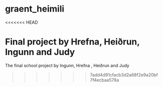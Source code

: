 # graent_heimili
<<<<<<< HEAD

Final project by Hrefna, Heiðrun, Ingunn and Judy
=======
The final school project by Ingunn, Hrefna , Heiðrun and Judy
>>>>>>> 7add4d91cfacb3d2a68f2e9a20bf7f4ecbaa578a
